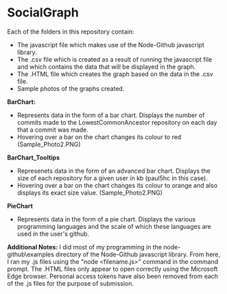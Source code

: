 # SocialGraph

Each of the folders in this repository contain:
- The javascript file which makes use of the Node-Github javascript library.
- The .csv file which is created as a result of running the javascript file and which contains the data that will be displayed in the graph.
- The .HTML file which creates the graph based on the data in the .csv file.
- Sample photos of the graphs created.

<b> BarChart: </b>
- Represents data in the form of a bar chart. Displays the number of commits made to the LowestCommonAncestor repository 
   on each day that a commit was made.
- Hovering over a bar on the chart changes its colour to red (Sample_Photo2.PNG)

<b> BarChart_Tooltips </b>
- Represenets data in the form of an advanced bar chart. Displays the size of each repository for a given 
   user in kb (paul5hc in this case).
- Hovering over a bar on the chart changes its colour to orange and also displays its exact size value. (Sample_Photo2.PNG)

<b> PieChart </b>
- Represents data in the form of a pie chart. Displays the various programming languages and the scale of which these languages are 
   used in the user's github.

<b> Additional Notes: </b>
I did most of my programming in the node-github\examples directory of the Node-Github javascript library. From here, I ran my .js files using the "node <filename.js>" command in the command prompt.
The .HTML files only appear to open correctly using the Microsoft Edge browser.
Personal access tokens have also been removed from each of the .js files for the purpose of submission.
